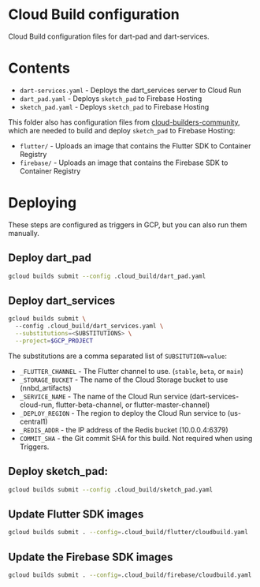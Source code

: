 # Cloud Build configuration

Cloud Build configuration files for dart-pad and dart-services.

# Contents

- `dart-services.yaml` - Deploys the dart_services server to Cloud Run
- `dart_pad.yaml` - Deploys `sketch_pad` to Firebase Hosting
- `sketch_pad.yaml` - Deploys `sketch_pad` to Firebase Hosting

This folder also has configuration files from [cloud-builders-community][],
which are needed to build and deploy `sketch_pad` to Firebase Hosting:

- `flutter/` - Uploads an image that contains the Flutter SDK to Container Registry
- `firebase/` - Uploads an image that contains the Firebase SDK to Container Registry

# Deploying

These steps are configured as triggers in GCP, but you can also run
them manually.

## Deploy dart_pad

```bash
gcloud builds submit --config .cloud_build/dart_pad.yaml
```

## Deploy dart_services

```bash
gcloud builds submit \ 
  --config .cloud_build/dart_services.yaml \
  --substitutions=<SUBSTITUTIONS> \
  --project=$GCP_PROJECT
```

The substitutions are a comma separated list of `SUBSITUTION=value`:
- `_FLUTTER_CHANNEL` - The Flutter channel to use. (`stable`, `beta`, or `main`)
- `_STORAGE_BUCKET` - The name of the Cloud Storage bucket to use (nnbd_artifacts)
- `_SERVICE_NAME` - The name of the Cloud Run service (dart-services-cloud-run, flutter-beta-channel, or flutter-master-channel)
- `_DEPLOY_REGION` - The region to deploy the Cloud Run service to (us-central1)
- `_REDIS_ADDR` - the IP address of the Redis bucket (10.0.0.4:6379)
- `COMMIT_SHA` - the Git commit SHA for this build. Not required when using Triggers.

## Deploy sketch_pad:

```bash
gcloud builds submit --config .cloud_build/sketch_pad.yaml
```

## Update Flutter SDK images

```bash
gcloud builds submit . --config=.cloud_build/flutter/cloudbuild.yaml
```

## Update the Firebase SDK images

```bash
gcloud builds submit . --config=.cloud_build/firebase/cloudbuild.yaml
```

[cloud-builders-community]: https://github.com/GoogleCloudPlatform/cloud-builders-community/blob/master/flutter/Dockerfile
